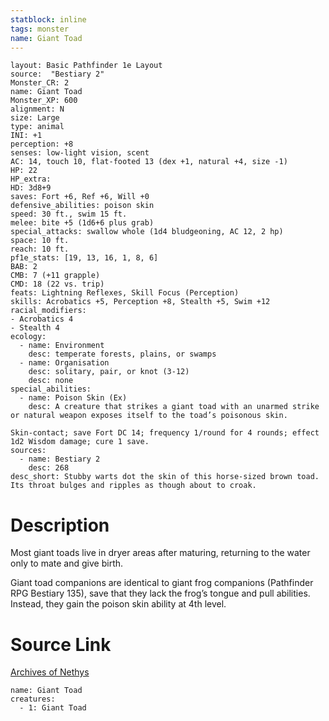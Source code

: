```yaml
---
statblock: inline
tags: monster
name: Giant Toad
---
```

```statblock
layout: Basic Pathfinder 1e Layout
source:  "Bestiary 2"
Monster_CR: 2
name: Giant Toad
Monster_XP: 600
alignment: N
size: Large
type: animal
INI: +1
perception: +8
senses: low-light vision, scent
AC: 14, touch 10, flat-footed 13 (dex +1, natural +4, size -1)
HP: 22
HP_extra: 
HD: 3d8+9
saves: Fort +6, Ref +6, Will +0
defensive_abilities: poison skin
speed: 30 ft., swim 15 ft.
melee: bite +5 (1d6+6 plus grab)
special_attacks: swallow whole (1d4 bludgeoning, AC 12, 2 hp)
space: 10 ft.
reach: 10 ft.
pf1e_stats: [19, 13, 16, 1, 8, 6]
BAB: 2
CMB: 7 (+11 grapple)
CMD: 18 (22 vs. trip)
feats: Lightning Reflexes, Skill Focus (Perception)
skills: Acrobatics +5, Perception +8, Stealth +5, Swim +12
racial_modifiers:
- Acrobatics 4
- Stealth 4
ecology:
  - name: Environment
    desc: temperate forests, plains, or swamps
  - name: Organisation
    desc: solitary, pair, or knot (3-12)
    desc: none
special_abilities:
  - name: Poison Skin (Ex)
    desc: A creature that strikes a giant toad with an unarmed strike or natural weapon exposes itself to the toad’s poisonous skin.

Skin-contact; save Fort DC 14; frequency 1/round for 4 rounds; effect 1d2 Wisdom damage; cure 1 save.
sources:
  - name: Bestiary 2
    desc: 268
desc_short: Stubby warts dot the skin of this horse-sized brown toad. Its throat bulges and ripples as though about to croak.
```
# Description
Most giant toads live in dryer areas after maturing, returning to the water only to mate and give birth.

Giant toad companions are identical to giant frog companions (Pathfinder RPG Bestiary 135), save that they lack the frog’s tongue and pull abilities. Instead, they gain the poison skin ability at 4th level.
# Source Link
[Archives of Nethys](https://aonprd.com/MonsterDisplay.aspx?ItemName=Giant%20Toad)
```encounter-table
name: Giant Toad
creatures:
  - 1: Giant Toad
```
